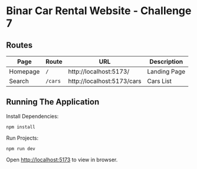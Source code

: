 # Binar Car Rental Website - Challenge 7 

## Routes
| Page | Route | URL | Description |
|--|--|--|--|
| Homepage | `/` | http://localhost:5173/ | Landing Page |
| Search | `/cars` | http://localhost:5173/cars | Cars List |

## Running The Application

Install Dependencies:

    npm install
    
Run Projects:

    npm run dev

Open [http://localhost:5173](http://localhost:5173) to view in browser.
